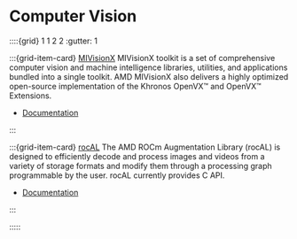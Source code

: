 # Computer Vision

::::{grid} 1 1 2 2
:gutter: 1

:::{grid-item-card} [MIVisionX](https://rocmdocs.amd.com/projects/MIVisionX/en/latest/)
MIVisionX toolkit is a set of comprehensive computer vision and machine intelligence libraries, utilities, and applications bundled into a single toolkit. AMD MIVisionX also delivers a highly optimized open-source implementation of the Khronos OpenVX™ and OpenVX™ Extensions. 

- [Documentation](https://rocmdocs.amd.com/projects/MIVisionX/en/latest/)

:::

:::{grid-item-card} [rocAL](https://rocmdocs.amd.com/projects/rocAL/en/latest/)
The AMD ROCm Augmentation Library (rocAL) is designed to efficiently decode and process images and videos from a variety of storage formats and modify them through a processing graph programmable by the user. rocAL currently provides C API. 

- [Documentation](https://rocmdocs.amd.com/projects/rocAL/en/latest/)

:::

:::::
